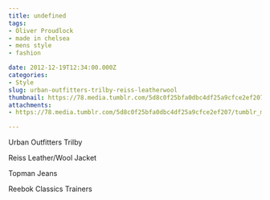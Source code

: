 ```yaml
---
title: undefined
tags:
- Oliver Proudlock
- made in chelsea
- mens style
- fashion

date: 2012-12-19T12:34:00.000Z
categories:
- Style
slug: urban-outfitters-trilby-reiss-leatherwool
thumbnail: https://78.media.tumblr.com/5d8c0f25bfa0dbc4df25a9cfce2ef207/tumblr_mf6hq8pqNC1rhrm24o1_r1_1280.jpg
attachments:
- https://78.media.tumblr.com/5d8c0f25bfa0dbc4df25a9cfce2ef207/tumblr_mf6hq8pqNC1rhrm24o1_r1_1280.jpg

---
```


Urban Outfitters Trilby 

  Reiss Leather/Wool Jacket 

  Topman Jeans 

  Reebok Classics Trainers
